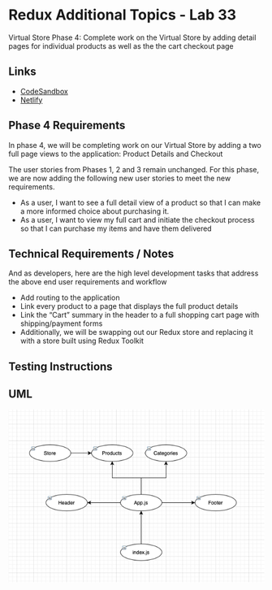 # Redux Additional Topics - Lab 33

Virtual Store Phase 4: Complete work on the Virtual Store by adding detail pages for individual products as well as the the cart checkout page
    
## Links
    
- [CodeSandbox]()
- [Netlify]()
    
## Phase 4 Requirements

In phase 4, we will be completing work on our Virtual Store by adding a two full page views to the application: Product Details and Checkout

The user stories from Phases 1, 2 and 3 remain unchanged. For this phase, we are now adding the following new user stories to meet the new requirements.

* As a user, I want to see a full detail view of a product so that I can make a more informed choice about purchasing it.
* As a user, I want to view my full cart and initiate the checkout process so that I can purchase my items and have them delivered

## Technical Requirements / Notes

And as developers, here are the high level development tasks that address the above end user requirements and workflow

* Add routing to the application
* Link every product to a page that displays the full product details
* Link the “Cart” summary in the header to a full shopping cart page with shipping/payment forms
* Additionally, we will be swapping out our Redux store and replacing it with a store built using Redux Toolkit
    
## Testing Instructions   

## UML
![lab-29-uml](https://github.com/daniel-nguyen-401-advanced-javascript/storefront/blob/redux/storefront/assets/lab-29-uml.png)
